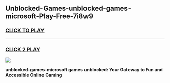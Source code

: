 
## Unblocked-Games-unblocked-games-microsoft-Play-Free-7i8w9
<h3>
<a href="https://premium76.site?title=unblocked-games-microsoft&ref=20A">CLICK TO PLAY</a></h3>
<hr>

<h3>
<a href="https://premium76.site?title=unblocked-games-microsoft&ref=20A">CLICK 2 PLAY</a>
  
</h3>

<a href="https://premium76.site?title=unblocked-games-microsoft&ref=20A"><img src="https://clearcache.store/games.png"></a>


**unblocked-games-microsoft games unblocked: Your Gateway to Fun and Accessible Online Gaming**

